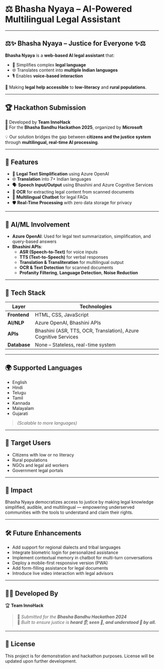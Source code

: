 # ⚖️ Bhasha Nyaya – AI-Powered Multilingual Legal Assistant
---

## ⚖️✨ Bhasha Nyaya – Justice for Everyone ✨⚖️  

**Bhasha Nyaya** is a **web-based AI legal assistant** that:
- 📝 Simplifies complex **legal language**  
- 🌐 Translates content into **multiple Indian languages**  
- 🎙️ Enables **voice-based interaction**  

🚀 Making **legal help accessible** to **low-literacy** and **rural populations**.  

---

## 🏆 Hackathon Submission  
🔹 Developed by **Team InnoHack**  
🔹 For the **Bhasha Bandhu Hackathon 2025**, organized by **Microsoft**  

💡 Our solution bridges the gap between **citizens and the justice system** through **multilingual, real-time AI processing**.  

---
## 🚀 Features

- 🔎 **Legal Text Simplification** using Azure OpenAI
- 🌐 **Translation** into 7+ Indian languages
- 🗣️ **Speech Input/Output** using Bhashini and Azure Cognitive Services
- 📄 **OCR** for extracting legal content from scanned documents
- 💬 **Multilingual Chatbot** for legal FAQs
- 🛡️ **Real-Time Processing** with zero data storage for privacy

---

## 🤖 AI/ML Involvement

- **Azure OpenAI**: Used for legal text summarization, simplification, and query-based answers
- **Bhashini APIs**:
  - **ASR (Speech-to-Text)** for voice inputs
  - **TTS (Text-to-Speech)** for verbal responses
  - **Translation & Transliteration** for multilingual output
  - **OCR & Text Detection** for scanned documents
  - **Profanity Filtering**, **Language Detection**, **Noise Reduction**

---

## 🧰 Tech Stack

| Layer        | Technologies |
|--------------|--------------|
| **Frontend** | HTML, CSS, JavaScript |
| **AI/NLP**   | Azure OpenAI, Bhashini APIs |
| **APIs**     | Bhashini (ASR, TTS, OCR, Translation), Azure Cognitive Services |
| **Database** | None – Stateless, real-time system |

---

## 🌍 Supported Languages

- English  
- Hindi  
- Telugu  
- Tamil  
- Kannada  
- Malayalam  
- Gujarati  
> *(Scalable to more languages)*

---

## 👥 Target Users

- Citizens with low or no literacy  
- Rural populations  
- NGOs and legal aid workers  
- Government legal portals

---

## 🎯 Impact

Bhasha Nyaya democratizes access to justice by making legal knowledge simplified, audible, and multilingual — empowering underserved communities with the tools to understand and claim their rights.

---

## 🛠️ Future Enhancements

- Add support for regional dialects and tribal languages  
- Integrate biometric login for personalized assistance  
- Implement contextual memory in chatbot for multi-turn conversations  
- Deploy a mobile-first responsive version (PWA)  
- Add form-filling assistance for legal documents  
- Introduce live video interaction with legal advisors 

---

## 🧑‍💻 Developed By

🏆 **Team InnoHack**  
> 📌 *Submitted for the **Bhasha Bandhu Hackathon 2024***  
> 🎯 *Built to ensure justice is **heard 👂, seen 👀, and understood 📖 by all.***  

---

## 📜 License

This project is for demonstration and hackathon purposes. License will be updated upon further development.
